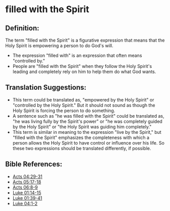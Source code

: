 # filled with the Spirit #

## Definition: ##

The term "filled with the Spirit" is a figurative expression that means that the Holy Spirit is empowering a person to do God's will.

* The expression "filled with" is an expression that often means "controlled by."
* People are "filled with the Spirit" when they follow the Holy Spirit's leading and completely rely on him to help them do what God wants.

## Translation Suggestions: ##

* This term could be translated as, "empowered by the Holy Spirit" or "controlled by the Holy Spirit." But it should not sound as though the Holy Spirit is forcing the person to do something.
* A sentence such as "he was filled with the Spirit" could be translated as, "he was living fully by the Spirit's power" or "he was completely guided by the Holy Spirit" or "the Holy Spirit was guiding him completely."
* This term is similar in meaning to the expression "live by the Spirit," but "filled with the Spirit" emphasizes the completeness with which a person allows the Holy Spirit to have control or influence over his life. So these two expressions should be translated differently, if possible.



## Bible References: ##

* [Acts 04:29-31](en/tn/act/help/04/29)
* [Acts 05:17-18](en/tn/act/help/05/17)
* [Acts 06:8-9](en/tn/act/help/06/08)
* [Luke 01:14-15](en/tn/luk/help/01/14)
* [Luke 01:39-41](en/tn/luk/help/01/39)
* [Luke 04:1-2](en/tn/luk/help/04/01)